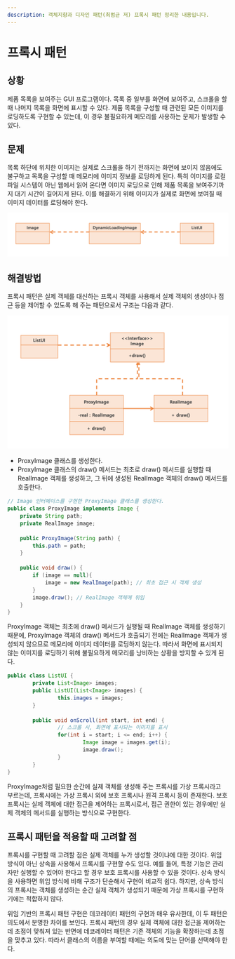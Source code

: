 ```yaml
---
description: 객체지향과 디자인 패턴(최범균 저) 프록시 패턴 정리한 내용입니다.
---
```


# 프록시 패턴

## 상황

제품 목록을 보여주는 GUI 프로그램이다. 목록 중 일부를 화면에 보여주고, 스크롤을 할 때 나머지 목록을 화면에 표시할 수 있다. 제품 목록을 구성할 때 관련된 모든 이미지를 로딩하도록 구현할 수 있는데, 이 경우 불필요하게 메모리를 사용하는 문제가 발생할 수 있다.

## 문제

목록 하단에 위치한 이미지는 실제로 스크롤을 하기 전까지는 화면에 보이지 않음에도 불구하고 목록을 구성할 때 메모리에 이미지 정보를 로딩하게 된다. 특히 이미지를 로컬 파일 시스템이 아닌 웹에서 읽어 온다면 이미지 로딩으로 인해 제품 목록을 보여주기까지 대기 시간이 길어지게 된다. 이를 해결하기 위해 이미지가 실제로 화면에 보여질 때 이미지 데이터를 로딩해야 한다.

![](<../../../.gitbook/assets/444 (8) (1).png>)

## 해결방법

프록시 패턴은 실제 객체를 대신하는 프록시 객체를 사용해서 실제 객체의 생성이나 접근 등을 제어할 수 있도록 해 주는 패턴으로서 구조는 다음과 같다.

![](<../../../.gitbook/assets/555 (3).png>)

* ProxyImage 클래스를 생성한다.
* ProxyImage 클래스의 draw() 메서드는 최초로 draw() 메서드를 실행할 때 RealImage 객체를 생성하고, 그 뒤에 생성된 RealImage 객체의 draw() 메서드를 호출한다.

```java
// Image 인터페이스를 구현한 ProxyImage 클래스를 생성한다. 
public class ProxyImage implements Image {
    private String path;
    private RealImage image;
    
    public ProxyImage(String path) {
        this.path = path;
    }
    
    public void draw() {
        if (image == null){
            image = new RealImage(path); // 최초 접근 시 객체 생성
        }
        image.draw(); // RealImage 객체에 위임
    }
}
```

ProxyImage 객체는 최초에 draw() 메서드가 실행될 때 RealImage 객체를 생성하기 때문에, ProxyImage 객체의 draw() 메서드가 호출되기 전에는 RealImage 객체가 생성되지 않으므로 메모리에 이미지 데이터를 로딩하지 않는다. 따라서 화면에 표시되지 않는 이미지를 로딩하기 위해 불필요하게 메모리를 낭비하는 상황을 방지할 수 있게 된다.

```java
public class ListUI {
		private List<Image> images;
		public ListUI(List<Image> images) {
				this.images = images;
		}

		public void onScroll(int start, int end) {
				// 스크롤 시, 화면에 표시되는 이미지를 표시
				for(int i = start; i <= end; i++) {
						Image image = images.get(i);
						image.draw();
				}
		}
}
```

ProxyImage처럼 필요한 순간에 실제 객체를 생성해 주는 프록시를 가상 프록시라고 부르는데, 프록시에는 가상 프록시 외에 보호 프록시나 원격 프록시 등이 존재한다. 보호 프록시는 실제 객체에 대한 접근을 제어하는 프록시로서, 접근 권한이 있는 경우에만 실제 객체의 메서드를 실행하는 방식으로 구현한다.

## 프록시 패턴을 적용할 때 고려할 점

프록시를 구현할 때 고려할 점은 실제 객체를 누가 생성할 것이냐에 대한 것이다. 위임 방식이 아닌 상속을 사용해서 프록시를 구현할 수도 있다. 예를 들어, 특정 기능은 관리자만 실행할 수 있어야 한다고 할 경우 보호 프록시를 사용할 수 있을 것이다. 상속 방식을 사용하면 위임 방식에 비해 구조가 단순해서 구현이 비교적 쉽다. 하지만, 상속 방식의 프록시는 객체를 생성하는 순간 실제 객체가 생성되기 때문에 가상 프록시를 구현하기에는 적합하지 않다.

위임 기반의 프록시 패턴 구현은 데코레이터 패턴의 구현과 매우 유사한데, 이 두 패턴은 의도에서 분명한 차이를 보인다. 프록시 패턴의 경우 실제 객체에 대한 접근을 제어하는데 초점이 맞춰져 있는 반면에 데코레이터 패턴은 기존 객체의 기능을 확장하는데 초점을 맞추고 있다. 따라서 클래스의 이름을 부여할 때에는 의도에 맞는 단어를 선택해야 한다.
